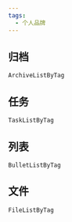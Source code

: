 ```yaml
---
tags:
  - 个人品牌
---
```

## 归档
```LifeOS
ArchiveListByTag
```

## 任务
```LifeOS
TaskListByTag
```

## 列表
```LifeOS
BulletListByTag
```

## 文件
```LifeOS
FileListByTag
```